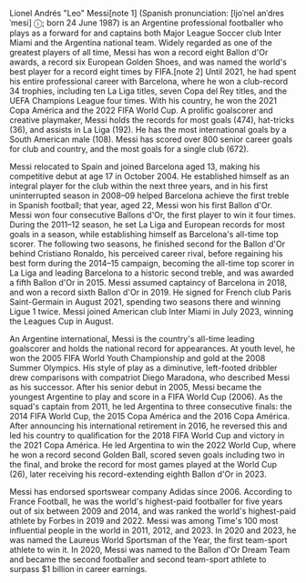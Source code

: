 Lionel Andrés "Leo" Messi[note 1] (Spanish pronunciation: [ljoˈnel anˈdɾes ˈmesi] ⓘ; born 24 June 1987) is an Argentine professional footballer who plays as a forward for and captains both Major League Soccer club Inter Miami and the Argentina national team. Widely regarded as one of the greatest players of all time, Messi has won a record eight Ballon d'Or awards, a record six European Golden Shoes, and was named the world's best player for a record eight times by FIFA.[note 2] Until 2021, he had spent his entire professional career with Barcelona, where he won a club-record 34 trophies, including ten La Liga titles, seven Copa del Rey titles, and the UEFA Champions League four times. With his country, he won the 2021 Copa América and the 2022 FIFA World Cup. A prolific goalscorer and creative playmaker, Messi holds the records for most goals (474), hat-tricks (36), and assists in La Liga (192). He has the most international goals by a South American male (108). Messi has scored over 800 senior career goals for club and country, and the most goals for a single club (672).

Messi relocated to Spain and joined Barcelona aged 13, making his competitive debut at age 17 in October 2004. He established himself as an integral player for the club within the next three years, and in his first uninterrupted season in 2008–09 helped Barcelona achieve the first treble in Spanish football; that year, aged 22, Messi won his first Ballon d'Or. Messi won four consecutive Ballons d'Or, the first player to win it four times. During the 2011–12 season, he set La Liga and European records for most goals in a season, while establishing himself as Barcelona's all-time top scorer. The following two seasons, he finished second for the Ballon d'Or behind Cristiano Ronaldo, his perceived career rival, before regaining his best form during the 2014–15 campaign, becoming the all-time top scorer in La Liga and leading Barcelona to a historic second treble, and was awarded a fifth Ballon d'Or in 2015. Messi assumed captaincy of Barcelona in 2018, and won a record sixth Ballon d'Or in 2019. He signed for French club Paris Saint-Germain in August 2021, spending two seasons there and winning Ligue 1 twice. Messi joined American club Inter Miami in July 2023, winning the Leagues Cup in August.

An Argentine international, Messi is the country's all-time leading goalscorer and holds the national record for appearances. At youth level, he won the 2005 FIFA World Youth Championship and gold at the 2008 Summer Olympics. His style of play as a diminutive, left-footed dribbler drew comparisons with compatriot Diego Maradona, who described Messi as his successor. After his senior debut in 2005, Messi became the youngest Argentine to play and score in a FIFA World Cup (2006). As the squad's captain from 2011, he led Argentina to three consecutive finals: the 2014 FIFA World Cup, the 2015 Copa América and the 2016 Copa América. After announcing his international retirement in 2016, he reversed this and led his country to qualification for the 2018 FIFA World Cup and victory in the 2021 Copa América. He led Argentina to win the 2022 World Cup, where he won a record second Golden Ball, scored seven goals including two in the final, and broke the record for most games played at the World Cup (26), later receiving his record-extending eighth Ballon d'Or in 2023.

Messi has endorsed sportswear company Adidas since 2006. According to France Football, he was the world's highest-paid footballer for five years out of six between 2009 and 2014, and was ranked the world's highest-paid athlete by Forbes in 2019 and 2022. Messi was among Time's 100 most influential people in the world in 2011, 2012, and 2023. In 2020 and 2023, he was named the Laureus World Sportsman of the Year, the first team-sport athlete to win it. In 2020, Messi was named to the Ballon d'Or Dream Team and became the second footballer and second team-sport athlete to surpass $1 billion in career earnings.
